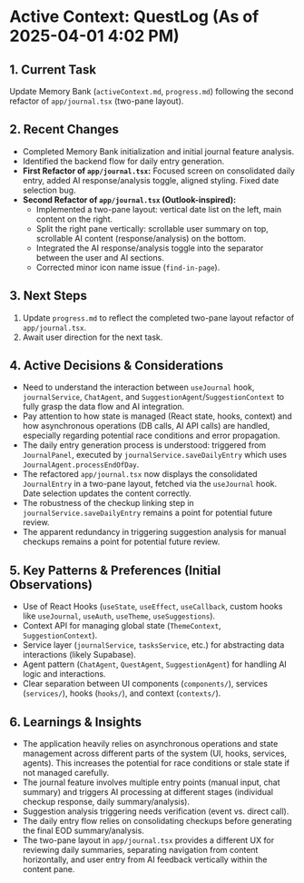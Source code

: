 # Active Context: QuestLog (As of 2025-04-01 4:02 PM)

## 1. Current Task
Update Memory Bank (`activeContext.md`, `progress.md`) following the second refactor of `app/journal.tsx` (two-pane layout).

## 2. Recent Changes
*   Completed Memory Bank initialization and initial journal feature analysis.
*   Identified the backend flow for daily entry generation.
*   **First Refactor of `app/journal.tsx`:** Focused screen on consolidated daily entry, added AI response/analysis toggle, aligned styling. Fixed date selection bug.
*   **Second Refactor of `app/journal.tsx` (Outlook-inspired):**
    *   Implemented a two-pane layout: vertical date list on the left, main content on the right.
    *   Split the right pane vertically: scrollable user summary on top, scrollable AI content (response/analysis) on the bottom.
    *   Integrated the AI response/analysis toggle into the separator between the user and AI sections.
    *   Corrected minor icon name issue (`find-in-page`).

## 3. Next Steps
1.  Update `progress.md` to reflect the completed two-pane layout refactor of `app/journal.tsx`.
2.  Await user direction for the next task.

## 4. Active Decisions & Considerations
*   Need to understand the interaction between `useJournal` hook, `journalService`, `ChatAgent`, and `SuggestionAgent`/`SuggestionContext` to fully grasp the data flow and AI integration.
*   Pay attention to how state is managed (React state, hooks, context) and how asynchronous operations (DB calls, AI API calls) are handled, especially regarding potential race conditions and error propagation.
*   The daily entry generation process is understood: triggered from `JournalPanel`, executed by `journalService.saveDailyEntry` which uses `JournalAgent.processEndOfDay`.
*   The refactored `app/journal.tsx` now displays the consolidated `JournalEntry` in a two-pane layout, fetched via the `useJournal` hook. Date selection updates the content correctly.
*   The robustness of the checkup linking step in `journalService.saveDailyEntry` remains a point for potential future review.
*   The apparent redundancy in triggering suggestion analysis for manual checkups remains a point for potential future review.

## 5. Key Patterns & Preferences (Initial Observations)
*   Use of React Hooks (`useState`, `useEffect`, `useCallback`, custom hooks like `useJournal`, `useAuth`, `useTheme`, `useSuggestions`).
*   Context API for managing global state (`ThemeContext`, `SuggestionContext`).
*   Service layer (`journalService`, `tasksService`, etc.) for abstracting data interactions (likely Supabase).
*   Agent pattern (`ChatAgent`, `QuestAgent`, `SuggestionAgent`) for handling AI logic and interactions.
*   Clear separation between UI components (`components/`), services (`services/`), hooks (`hooks/`), and context (`contexts/`).

## 6. Learnings & Insights
*   The application heavily relies on asynchronous operations and state management across different parts of the system (UI, hooks, services, agents). This increases the potential for race conditions or stale state if not managed carefully.
*   The journal feature involves multiple entry points (manual input, chat summary) and triggers AI processing at different stages (individual checkup response, daily summary/analysis).
*   Suggestion analysis triggering needs verification (event vs. direct call).
*   The daily entry flow relies on consolidating checkups before generating the final EOD summary/analysis.
*   The two-pane layout in `app/journal.tsx` provides a different UX for reviewing daily summaries, separating navigation from content horizontally, and user entry from AI feedback vertically within the content pane.
